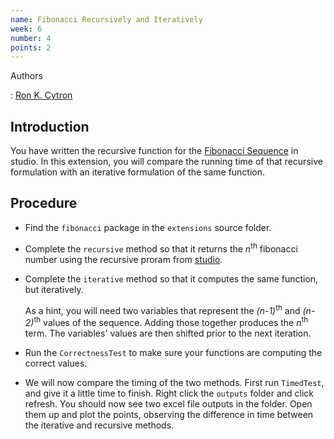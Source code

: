 ```yaml
---
name: Fibonacci Recursively and Iteratively
week: 6
number: 4
points: 2
---
```


Authors

: [Ron K. Cytron](http://www.cs.wustl.edu/~cytron/)

## Introduction

You have written the recursive function for the
[Fibonacci Sequence](http://en.wikipedia.org/wiki/Fibonacci_number) in studio.  In this extension, you will
compare the running time of that recursive formulation with an
iterative formulation of the same function.

## Procedure

*  Find the `fibonacci` package in the `extensions`
	source folder.

* Complete the `recursive` method so that it returns the
	*n*<SUP>th</SUP> fibonacci number using the recursive proram
	from <a href="studio.html">studio</a>.

* Complete the `iterative` method so that it computes the
	same function, but iteratively.

	As a hint, you will need two variables that represent the 
	*(n-1)*<SUP>th</SUP> and
	*(n-2)*<SUP>th</SUP> values of the sequence.  Adding those together
	produces the
	*n*<SUP>th</SUP> term.  The variables\' values are then shifted prior
	to the next iteration.

* Run the `CorrectnessTest` to make sure your functions are
	computing the correct values.

* We will now compare the timing of the two methods.
	First run `TimedTest`, and give it a little time to finish. Right click the `outputs` folder and click refresh. You should now see two excel file outputs in the folder. Open them up and plot the points, observing the difference in time between the iterative and recursive methods.